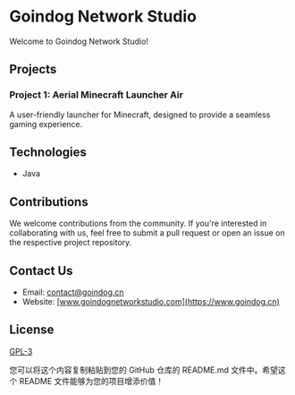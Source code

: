 # Goindog Network Studio
    
Welcome to Goindog Network Studio!
    
## Projects
    
### Project 1: Aerial Minecraft Launcher Air
A user-friendly launcher for Minecraft, designed to provide a seamless gaming experience.




## Technologies
- Java
    
## Contributions
We welcome contributions from the community. If you're interested in collaborating with us, feel free to submit a pull request or open an issue on the respective project repository.
    
## Contact Us
- Email: contact@goindog.cn
- Website: [www.goindognetworkstudio.com](https://www.goindog.cn)
    
## License
[GPL-3](GPL-3)


您可以将这个内容复制粘贴到您的 GitHub 仓库的 README.md 文件中。希望这个 README 文件能够为您的项目增添价值！

